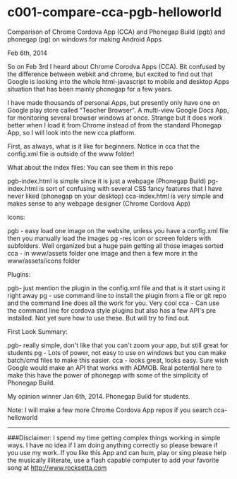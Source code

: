 c001-compare-cca-pgb-helloworld
===============================

Comparison of Chrome Cordova App (CCA) and Phonegap Build (pgb) and phonegap (pg) on windows for making Android Apps


Feb 6th, 2014

So on Feb 3rd I heard about Chrome Corodva Apps (CCA). Bit confused by the difference between webkit and chrome, but excited to find out that Google is looking into the whole html-javascript to mobile and desktop Apps situation that has been mainly phonegap for a few years. 

I have made thousands of personal Apps, but presently only have one on Google play store called "Teacher Browser". A multi-view Google Docs App, for monitoring several browser windows at once. Strange but it does work better when I load it from Chrome instead of from the standard Phonegap App, so I will look into the new cca platform.

First, as always, what is it like for beginners. Notice in cca that the config.xml file is outside of the www folder!

What about the index files: You can see them in this repo

pgb-index.html is simple since it is just a webpage (Phonegap Build)
pg-index.html is sort of confusing with several CSS fancy features that I have never liked (phonegap on your desktop)
cca-index.html is very simple and makes sense to any webpage designer (Chrome Cordova App)


Icons:

pgb - easy load one image on the website, unless you have a config.xml file then you manually load the images
pg -res icon or screen folders with subfolders. Well organized but a huge pain getting all those images sorted
cca - in www/assets folder one image and then a few more in the www/assets/icons folder 


Plugins:

pgb- just mention the plugin in the config.xml file and that is it start using it right away
pg - use command line to install the plugin from a file or git repo and the command line does all the work for you. Very cool
cca - Can use the command line for cordova style plugins but also has a few API's pre installed. Not yet sure how to use these. But will try to find out.




First Look Summary:

pgb- really simple, don't like that you can't zoom your app, but still great for students
pg - Lots of power, not easy to use on windows but you can make batch/cmd files to make this easier.
cca - looks great, looks easy. Sure wish Google would make an API that works with ADMOB. Real potential here to make this have the power of phonegap with some of the simplicity of Phonegap Build. 

My opinion winner Jan 6th, 2014. Phonegap Build for students.


Note: I will make a few more Chrome Cordova App repos if you search cca-helloworld




************************************************************************************************************

###Disclaimer: I spend my time getting complex things working in simple ways. I have no idea if I am doing anything correctly so please beware if you use my work. If you like this App and can hum, play or sing please help the musically illiterate, use a flash capable computer to add your favorite song at http://www.rocksetta.com 










